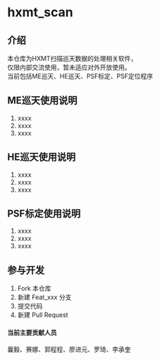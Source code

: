 # hxmt_scan

## 介绍
本仓库为HXMT扫描巡天数据的处理相关软件，\
仅限内部交流使用，暂未适应对外开放使用。\
当前包括ME巡天、HE巡天、PSF标定、PSF定位程序


## ME巡天使用说明

1.  xxxx
2.  xxxx
3.  xxxx

## HE巡天使用说明

1.  xxxx
2.  xxxx
3.  xxxx

## PSF标定使用说明

1.  xxxx
2.  xxxx
3.  xxxx

## 参与开发
1.  Fork 本仓库
2.  新建 Feat_xxx 分支
3.  提交代码
4.  新建 Pull Request

#### 当前主要贡献人员
曩毅、赛娜、郭程程、廖进元、罗琦、李承奎


